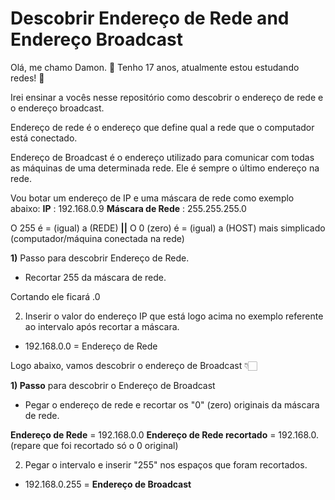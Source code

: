 # Descobrir Endereço de Rede and Endereço Broadcast

Olá, me chamo Damon. 👋
Tenho 17 anos, atualmente estou estudando redes! 📡

Irei ensinar a vocês nesse repositório como descobrir o endereço de rede e o endereço broadcast.

Endereço de rede é o endereço que define qual a rede que o computador está conectado.

Endereço de Broadcast é o endereço utilizado para comunicar com todas as máquinas de uma determinada rede. Ele é sempre o último endereço na rede.

Vou botar um endereço de IP e uma máscara de rede como exemplo abaixo:
**IP** : 192.168.0.9
**Máscara de Rede** : 255.255.255.0

O 255 é = (igual) a (REDE) **||**
O 0 (zero) é = (igual) a (HOST) mais simplicado (computador/máquina conectada na rede)

**1)** Passo para descobrir Endereço de Rede.

- Recortar 255 da máscara de rede.

Cortando ele ficará .0

2) Inserir o valor do endereço IP que está logo acima no exemplo referente ao intervalo após recortar a máscara.

- 192.168.0.0 = Endereço de Rede


Logo abaixo, vamos descobrir o endereço de Broadcast 👇🏻

**1) Passo** para descobrir o Endereço de Broadcast

- Pegar o endereço de rede e recortar os "0" (zero) originais da máscara de rede.

**Endereço de Rede** = 192.168.0.0
**Endereço de Rede recortado** = 192.168.0. (repare que foi recortado só o 0 original)

2) Pegar o intervalo e inserir "255" nos espaços que foram recortados.

- 192.168.0.255 = **__Endereço de Broadcast__**
